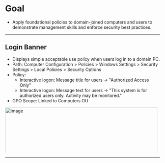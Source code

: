 # Goal
- Apply foundational policies to domain-joined computers and users to demonstrate management skills and enforce security best practices.

---

## Login Banner
- Displays simple acceptable use policy when users log in to a domain PC.
- Path: Computer Configuration > Policies > Windows Settings > Security Settings > Local Policies > Security Options
- Policy:
  - Interactive logon: Message title for users → "Authorized Access Only"
  - Interactive logon: Message text for users → "This system is for authorized users only. Activity may be monitored."
- GPO Scope: Linked to Computers OU
<img width="498" height="149" alt="image" src="https://github.com/user-attachments/assets/adbd6148-f6b1-4c7a-8410-a026fc8af64b" />

---


